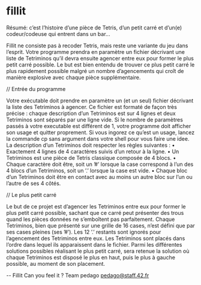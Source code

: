 # fillit

Résumé: c’est l’histoire d’une pièce de Tetris, d’un petit carré et d’un(e)
codeur/codeuse qui entrent dans un bar...


Fillit ne consiste pas à recoder Tetris, mais reste une variante du jeu dans l’esprit.
Votre programme prendra en paramètre un fichier décrivant une liste de Tetriminos
qu’il devra ensuite agencer entre eux pour former le plus petit carré possible. Le but est
bien entendu de trouver ce plus petit carré le plus rapidement possible malgré un nombre
d’agencements qui croît de manière explosive avec chaque pièce supplémentaire.


// Entrée du programme

Votre exécutable doit prendre en paramètre un (et un seul) fichier décrivant la liste
des Tetriminos à agencer. Ce fichier est formaté de façon très précise : chaque description
d’un Tetriminos est sur 4 lignes et deux Tetriminos sont séparés par une ligne vide.
Si le nombre de paramètres passés à votre executable est différent de 1, votre programme
doit afficher son usage et quitter proprement. Si vous ingorez ce qu’est un usage,
lancez la commande cp sans argument dans votre shell pour vous faire une idee.
La description d’un Tetriminos doit respecter les règles suivantes :
• Exactement 4 lignes de 4 caractères suivis d’un retour à la ligne.
• Un Tetriminos est une pièce de Tetris classique composée de 4 blocs.
• Chaque caractère doit être, soit un ’#’ lorsque la case correspond à l’un des 4
blocs d’un Tetriminos, soit un ’.’ lorsque la case est vide.
• Chaque bloc d’un Tetriminos doit être en contact avec au moins un autre bloc
sur l’un ou l’autre de ses 4 côtés.


// Le plus petit carré

Le but de ce projet est d’agencer les Tetriminos entre eux pour former le plus petit
carré possible, sachant que ce carré peut présenter des trous quand les pièces données ne
s’emboîtent pas parfaitement.
Chaque Tetriminos, bien que présenté sur une grille de 16 cases, n’est défini que
par ses cases pleines (ses ’#’). Les 12 ’.’ restants sont ignorés pour l’agencement des
Tetriminos entre eux.
Les Tetriminos sont placés dans l’ordre dans lequel ils apparaissent dans le fichier.
Parmi les différentes solutions possibles réalisant le plus petit carré, sera retenue la solution
où chaque Tetriminos est disposé le plus en haut, puis le plus à gauche possible, au
moment de son placement.


--
Fillit
Can you feel it ?
Team pedago pedago@staff.42.fr
